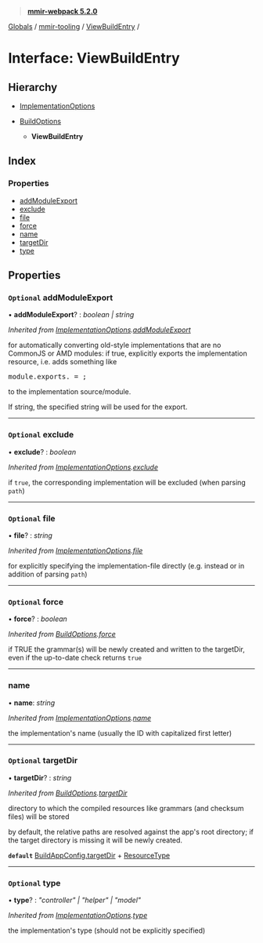 > **[mmir-webpack 5.2.0](../README.md)**

[Globals](../README.md) / [mmir-tooling](../modules/mmir_tooling.md) / [ViewBuildEntry](mmir_tooling.viewbuildentry.md) /

# Interface: ViewBuildEntry

## Hierarchy

* [ImplementationOptions](mmir_tooling.implementationoptions.md)

* [BuildOptions](mmir_tooling.buildoptions.md)

  * **ViewBuildEntry**

## Index

### Properties

* [addModuleExport](mmir_tooling.viewbuildentry.md#optional-addmoduleexport)
* [exclude](mmir_tooling.viewbuildentry.md#optional-exclude)
* [file](mmir_tooling.viewbuildentry.md#optional-file)
* [force](mmir_tooling.viewbuildentry.md#optional-force)
* [name](mmir_tooling.viewbuildentry.md#name)
* [targetDir](mmir_tooling.viewbuildentry.md#optional-targetdir)
* [type](mmir_tooling.viewbuildentry.md#optional-type)

## Properties

### `Optional` addModuleExport

• **addModuleExport**? : *boolean | string*

*Inherited from [ImplementationOptions](mmir_tooling.implementationoptions.md).[addModuleExport](mmir_tooling.implementationoptions.md#optional-addmoduleexport)*

for automatically converting old-style implementations that are no CommonJS or AMD modules:
if true, explicitly exports the implementation resource, i.e. adds something like
<pre>
module.exports.<resource name> = <resource constructor>;
</pre>
to the implementation source/module.

If string, the specified string will be used for the export.

___

### `Optional` exclude

• **exclude**? : *boolean*

*Inherited from [ImplementationOptions](mmir_tooling.implementationoptions.md).[exclude](mmir_tooling.implementationoptions.md#optional-exclude)*

if `true`, the corresponding implementation will be excluded (when parsing `path`)

___

### `Optional` file

• **file**? : *string*

*Inherited from [ImplementationOptions](mmir_tooling.implementationoptions.md).[file](mmir_tooling.implementationoptions.md#optional-file)*

for explicitly specifying the implementation-file directly (e.g. instead or in addition of parsing `path`)

___

### `Optional` force

• **force**? : *boolean*

*Inherited from [BuildOptions](mmir_tooling.buildoptions.md).[force](mmir_tooling.buildoptions.md#optional-force)*

if TRUE the grammar(s) will be newly created and written to the targetDir,
even if the up-to-date check returns `true`

___

###  name

• **name**: *string*

*Inherited from [ImplementationOptions](mmir_tooling.implementationoptions.md).[name](mmir_tooling.implementationoptions.md#name)*

the implementation's name (usually the ID with capitalized first letter)

___

### `Optional` targetDir

• **targetDir**? : *string*

*Inherited from [BuildOptions](mmir_tooling.buildoptions.md).[targetDir](mmir_tooling.buildoptions.md#optional-targetdir)*

directory to which the compiled resources like grammars (and checksum files) will be stored

by default, the relative paths are resolved against the app's root directory;
if the target directory is missing it will be newly created.

**`default`** [BuildAppConfig.targetDir](mmir_tooling.buildappconfig.md#optional-targetdir) + [ResourceType](../modules/mmir_tooling.md#resourcetype)

___

### `Optional` type

• **type**? : *"controller" | "helper" | "model"*

*Inherited from [ImplementationOptions](mmir_tooling.implementationoptions.md).[type](mmir_tooling.implementationoptions.md#optional-type)*

the implementation's type (should not be explicitly specified)